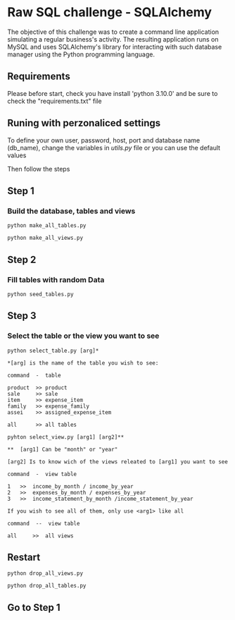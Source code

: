 # Raw SQL challenge - SQLAlchemy

The objective of this challenge was to create a command line application simulating a regular business's activity. The resulting application runs on MySQL and uses SQLAlchemy's library for interacting with such database manager using the Python programming language.

## Requirements

Please before start, check you have install 'python 3.10.0' and be sure to check the "requirements.txt" file


## Runing with perzonaliced settings

To define your own user, password, host, port and database name (db_name), change the variables in *utils.py* file or you can use the default values

Then follow the steps


## Step 1
### Build the database, tables and views

```
python make_all_tables.py

python make_all_views.py
```

## Step 2
### Fill tables with random Data

```
python seed_tables.py
```

## Step 3
### Select the table or the view you want to see

```
python select_table.py [arg]*
```


    *[arg] is the name of the table you wish to see:
    
    command  -  table

    product  >> product 
    sale     >> sale 
    item     >> expense_item 
    family   >> expense_family
    assei    >> assigned_expense_item 

    all      >> all tables

```
pyhton select_view.py [arg1] [arg2]**
```
    
    **  [arg1] Can be "month" or "year"

    [arg2] Is to know wich of the views releated to [arg1] you want to see

    command  -  view table

    1   >>  income_by_month / income_by_year
    2   >>  expenses_by_month / expenses_by_year
    3   >>  income_statement_by_month /income_statement_by_year

    If you wish to see all of them, only use <arg1> like all

    command  --  view table

    all     >>  all views

## Restart

```
python drop_all_views.py

python drop_all_tables.py
```

## Go to Step 1